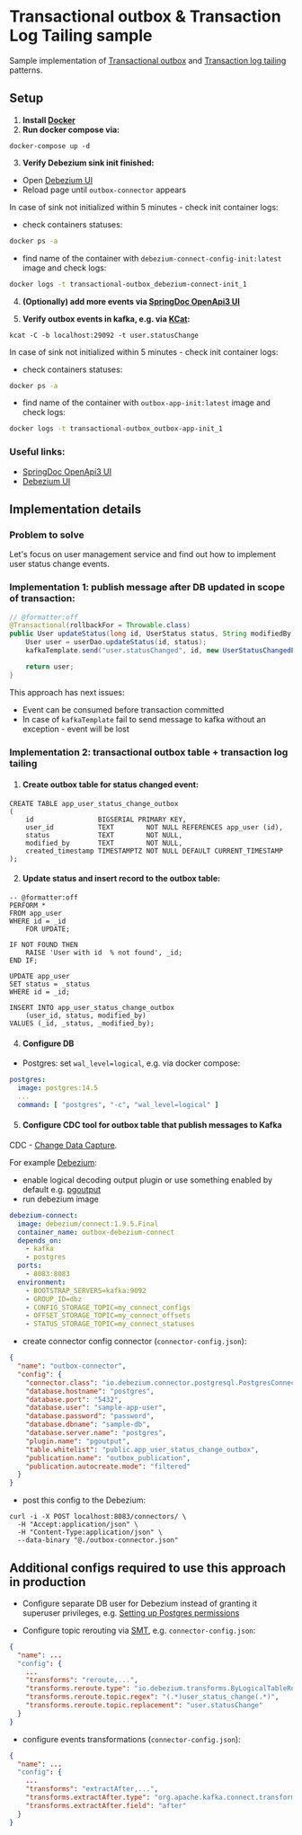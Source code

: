 # Transactional outbox & Transaction Log Tailing sample

Sample implementation
of [Transactional outbox](https://microservices.io/patterns/data/transactional-outbox.html)
and [Transaction log tailing](https://microservices.io/patterns/data/transaction-log-tailing.html)
patterns.

## Setup

1. **Install [Docker](https://www.docker.com/)**
2. **Run docker compose via:**

```
docker-compose up -d
```

3. **Verify Debezium sink init finished:**

- Open [Debezium UI](http://localhost:8084/)
- Reload page until `outbox-connector` appears

In case of sink not initialized within 5 minutes - check init container logs:

- check containers statuses:

```sh
docker ps -a
```

- find name of the container with `debezium-connect-config-init:latest` image and check logs:

```sh
docker logs -t transactional-outbox_debezium-connect-init_1
```

4. **(Optionally) add more events
   via [SpringDoc OpenApi3 UI](http://localhost:8081/swagger-ui/index.html)**

5. **Verify outbox events in kafka, e.g. via [KCat](https://github.com/edenhill/kcat):**

```shell
kcat -C -b localhost:29092 -t user.statusChange
```

In case of sink not initialized within 5 minutes - check init container logs:

- check containers statuses:

```sh
docker ps -a
```

- find name of the container with `outbox-app-init:latest` image and check logs:

```sh
docker logs -t transactional-outbox_outbox-app-init_1
```

### Useful links:

- [SpringDoc OpenApi3 UI](http://localhost:8080/swagger-ui/index.html)
- [Debezium UI](http://localhost:8084)

## Implementation details

### Problem to solve

Let's focus on user management service and find out how to implement user status change events.

### Implementation 1: publish message after DB updated in scope of transaction:

```java
// @formatter:off
@Transactional(rollbackFor = Throwable.class)
public User updateStatus(long id, UserStatus status, String modifiedBy) throws TaskNotFoundException {
    User user = userDao.updateStatus(id, status);
    kafkaTemplate.send("user.statusChanged", id, new UserStatusChangedEvent(id, status, modifiedBy));

    return user;
}
```

This approach has next issues:

- Event can be consumed before transaction committed
- In case of `kafkaTemplate` fail to send message to kafka without an exception - event will be lost

### Implementation 2: transactional outbox table + transaction log tailing

1. #### Create outbox table for status changed event:

```postgresql
CREATE TABLE app_user_status_change_outbox
(
    id                BIGSERIAL PRIMARY KEY,
    user_id           TEXT        NOT NULL REFERENCES app_user (id),
    status            TEXT        NOT NULL,
    modified_by       TEXT        NOT NULL,
    created_timestamp TIMESTAMPTZ NOT NULL DEFAULT CURRENT_TIMESTAMP
);
```

2. #### Update status and insert record to the outbox table:

```postgresql
-- @formatter:off
PERFORM *
FROM app_user
WHERE id = _id
    FOR UPDATE;

IF NOT FOUND THEN
    RAISE 'User with id  % not found', _id;
END IF;

UPDATE app_user
SET status = _status
WHERE id = _id;

INSERT INTO app_user_status_change_outbox
    (user_id, status, modified_by)
VALUES (_id, _status, _modified_by);
```

4. #### Configure DB

- Postgres: set `wal_level=logical`, e.g. via docker compose:

```yaml
postgres:
  image: postgres:14.5
  ...
  command: [ "postgres", "-c", "wal_level=logical" ]
```

5. #### Configure CDC tool for outbox table that publish messages to Kafka

CDC - [Change Data Capture](https://en.wikipedia.org/wiki/Change_data_capture).

For example [Debezium](https://debezium.io/):

- enable logical decoding output plugin or use something enabled by default
  e.g. [pgoutput](https://access.redhat.com/documentation/en-us/red_hat_integration/2019-12/html/change_data_capture_user_guide/debezium-connector-for-postgresql#output-plugin)
- run debezium image

```yaml
debezium-connect:
  image: debezium/connect:1.9.5.Final
  container_name: outbox-debezium-connect
  depends_on:
    - kafka
    - postgres
  ports:
    - 8083:8083
  environment:
    - BOOTSTRAP_SERVERS=kafka:9092
    - GROUP_ID=dbz
    - CONFIG_STORAGE_TOPIC=my_connect_configs
    - OFFSET_STORAGE_TOPIC=my_connect_offsets
    - STATUS_STORAGE_TOPIC=my_connect_statuses
```

- create connector config connector (`connector-config.json`):

```json
{
  "name": "outbox-connector",
  "config": {
    "connector.class": "io.debezium.connector.postgresql.PostgresConnector",
    "database.hostname": "postgres",
    "database.port": "5432",
    "database.user": "sample-app-user",
    "database.password": "password",
    "database.dbname": "sample-db",
    "database.server.name": "postgres",
    "plugin.name": "pgoutput",
    "table.whitelist": "public.app_user_status_change_outbox",
    "publication.name": "outbox_publication",
    "publication.autocreate.mode": "filtered"
  }
}

```

- post this config to the Debezium:

```shell
curl -i -X POST localhost:8083/connectors/ \
  -H "Accept:application/json" \
  -H "Content-Type:application/json" \
  --data-binary "@./outbox-connector.json"
```

## Additional configs required to use this approach in production

- Configure separate DB user for Debezium instead of granting it superuser privileges,
  e.g. [Setting up Postgres permissions](https://debezium.io/documentation/reference/1.9/connectors/postgresql.html#postgresql-permissions)

- Configure topic rerouting
  via [SMT](https://docs.confluent.io/platform/current/connect/transforms/overview.html), e.g. `connector-config.json`:

```json
{
  "name": ...
  "config": {
    ...
    "transforms": "reroute,...",
    "transforms.reroute.type": "io.debezium.transforms.ByLogicalTableRouter",
    "transforms.reroute.topic.regex": "(.*)user_status_change(.*)",
    "transforms.reroute.topic.replacement": "user.statusChange"
  }
}
```

- configure events transformations (`connector-config.json`):

```json
{
  "name": ...
  "config": {
    ...
    "transforms": "extractAfter,...",
    "transforms.extractAfter.type": "org.apache.kafka.connect.transforms.ExtractField$Value",
    "transforms.extractAfter.field": "after"
  }
}
```
